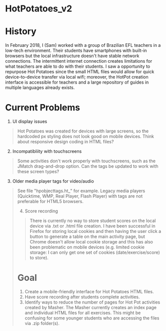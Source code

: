 # HotPotatoes_v2

# History
In February 2018, I (Sam) worked with a group of Brazilian EFL teachers in a low-tech environment. Their students have smartphones with built-in browsers but the local infrastructure doesn't have stable network connections. The intermittent internet connection creates limitations for what teachers are able to do with their students. I saw a opportunity to repurpose Hot Potatoes since the small HTML files would allow for quick device-to-device transfer via local wifi; moreover, the HotPot creation interface is accessible for teachers and a large repository of guides in multiple languages already exists.

# Current Problems
1. UI display issues

>Hot Potatoes was created for devices with large screens, so the hardcoded px styling does not look good on mobile devices. Think about responsive design coding in HTML files?

2. Incompatibliity with touchscreens

>Some activities don't work properly with touchscreens, such as the JMatch drag-and-drop option. Can the tags be updated to work with these screen types?

3. Older media player tags for video/audio

>See file "hpobjecttags.ht_" for example. Legacy media players (Quicktime, WMP, Real Player, Flash Player) with <object> tags are not preferable for HTML5 browsers.
  
4. Score recording

>There is currently no way to store student scores on the local device via .txt or .html file creation. I have been successful in Firefox for storing local cookies and then having the user click a button to generate a table on the main activity page, but Chrome doesn't allow local cookie storage and this has also been problematic on mobile devices (e.g. limited cookie storage: I can only get one set of cookies (date/exercise/score) to store).
  
# Goal
1. Create a mobile-friendly interface for Hot Potatoes HTML files.
2. Have score recording after students complete activities.
3. Identify ways to reduce the number of pages for Hot Pot activities created by Masher.
The Masher currently creates an index page and individual HTML files for all exercises. This might be confusing for some younger students who are accessing the files via .zip folder(s).
